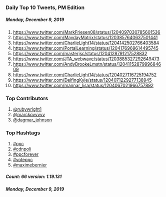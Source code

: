 ### Daily Top 10 Tweets, PM Edition
##### Monday, December 9, 2019
 1) https://www.twitter.com/MarkFriesen08/status/1204097030785601536
 2) https://www.twitter.com/MaydayMatrix/status/1203857640637501441
 3) https://www.twitter.com/CharlieLight14/status/1204142502766403584
 4) https://www.twitter.com/PortalLearning/status/1204176969614495745
 5) https://www.twitter.com/masterjsc/status/1204128791217528832
 6) https://www.twitter.com/JTA_webwave/status/1203885327292649473
 7) https://www.twitter.com/AndyBrookeLmstn/status/1204115287999684609
 8) https://www.twitter.com/CharlieLight14/status/1204027116725194752
 9) https://www.twitter.com/DelfingKyle/status/1204071229277138945
10) https://www.twitter.com/mannar_lisa/status/1204067021966757892

### Top Contributors
  1) [@rubywright1](https://www.twitter.com/rubywright1)
  2) [@marckovvvvv](https://www.twitter.com/marckovvvvv)
  3) [@dagmar_johnson](https://www.twitter.com/dagmar_johnson)


### Top Hashtags

  1) [#ppc](https://www.twitter.com/hashtag/ppc)
  2) [#cdnpoli](https://www.twitter.com/hashtag/cdnpoli)
  3) [#ppcforever](https://www.twitter.com/hashtag/ppcforever)
  4) [#voteppc](https://www.twitter.com/hashtag/voteppc)
  5) [#maximebernier](https://www.twitter.com/hashtag/maximebernier)

##### Count: 66	version: 1.19.131
##### Monday, December 9, 2019

